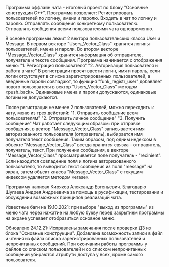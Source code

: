 ﻿Программа оффлайн чата - итоговый проект по блоку "Основные конструкции С++". 
Программа позволяет: 
Регистрировать пользователей по логину, имени и паролю. 
Входить в чат по логину и паролю. 
Отправлять сообщения конкретному пользователю. 
Отправлять сообщения всеми пользователями чата одновременно. 

В основе программы лежит 2 вектора пользовательских класса User и Message. 
В первом векторе "Users_Vector_Class" хранятся логины пользователей, имена и пароли.
Во втором векторе "Message_Vector_Class" хранится информация об отправителе, получателе и тексте сообщения. 
Программа начинается с отображения меню:
    "1. Регистрация пользователя" 
    "2. Авторизация пользователя и работа в чате" 
В регистрации просят ввести логин, имя и пароль, если логин отсутствует в списке зарегистрированных пользователей, а введенные пароли совпадают,
то функция "funk_registr_user" добавляет нового пользователя в вектор "Users_Vector_Class" методом «push_back». Одинаковые имена и пароли допускаются, одинаковые логины не допускаются. 

После регистрации не менее 2 пользователей, можно переходить к чату, меню из трех действий:
        "1. Отправить сообщение всем пользователям" 
        "2. Отправить личное сообщение" 
        "3. Получить сообщение" 
Чат работает следующим образом: при отправке сообщения, в вектор "Message_Vector_Class" записывается имя авторизованного пользователя (отправитель), выбирается имя получателя текст сообщения.
Таким образом, под одним индексом в объекте "Message_Vector_Class" всегда хранится связка – отправитель, получатель, текст.
При получении сообщения, в векторе "Message_Vector_Class" просматривается поле получатель - "recinient". Если находится совпадение поля и логина авторизованного пользователя,
то выводится текст сообщения из поля "message" на экран, затем объект класса "Message_Vector_Class" с текущим индексом удаляется методом «erase». 

Программу написал Киряков Александр Евгеньевич.
Благодарю Шугаева Андрея Андреевича за помощь в русификации, тестировании и обсуждении возможных принципов реализаций чата.

Известные баги на 19.10.2021: при выборе "выход из программы" из меню чата через нажатие на любую букву перед закрытием программы на экране успевает отобразиться основное меню.

Обновлено 24.12.21:
Исправлены замечания после проверки ДЗ из блока "Основные конструкции".
Добавлена возможность записи в файл и чтения из файла списка зарегистрированных пользователей и непрочитанных сообщений. При окончании работы программы у файлов со списком пользователей
и со списком непрочитанных сообщений убираются атрибуты доступа у всех, кроме самого пользователя.
